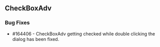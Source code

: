 ## CheckBoxAdv

### Bug Fixes
 
* \#164406 - CheckBoxAdv getting checked while double clicking the dialog has been fixed.